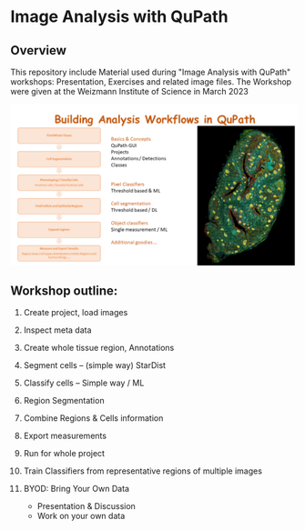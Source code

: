 # Image Analysis with QuPath  

## Overview

This repository include Material used during "Image Analysis with QuPath" workshops: Presentation, Exercises and related image files. 
The Workshop were given at the Weizmann Institute of Science in March 2023 
<p align="center">
<img src="https://github.com/WIS-MICC-CellObservatory/QuPathTutorial/blob/main/WorkshopOverview.png" width="750" title="Overview">
	</p>

## Workshop outline:  

1. Create project, load images
2. Inspect meta data
3. Create whole tissue region, Annotations
4. Segment cells – (simple way) StarDist
5. Classify cells – Simple way / ML 
6. Region Segmentation 
7. Combine Regions & Cells information
8. Export measurements 
9. Run for whole project

10. Train Classifiers from representative regions of multiple images

11. BYOD: Bring Your Own Data
	- Presentation & Discussion
	- Work on your own data 
 
  
